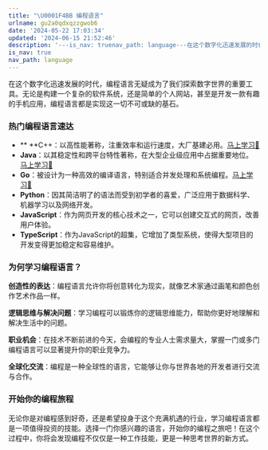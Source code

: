 ```yaml
---
title: "\U0001F4BB 编程语言"
urlname: gu2a0qdxqzzgwob6
date: '2024-05-22 17:03:34'
updated: '2024-06-15 21:52:46'
description: '---is_nav: truenav_path: language---在这个数字化迅速发展的时代，编程语言无疑成为了我们探索数字世界的重要工具。无论是构建一个复杂的软件系统，还是简单的个人网站，甚至是开发一款有趣的手机应用，编程语言都是实现这一切不可或缺的基石。热门编程语言速达 C++：以高...'
is_nav: true
nav_path: language
---
```

在这个数字化迅速发展的时代，编程语言无疑成为了我们探索数字世界的重要工具。无论是构建一个复杂的软件系统，还是简单的个人网站，甚至是开发一款有趣的手机应用，编程语言都是实现这一切不可或缺的基石。
### 热门编程语言速达

- ** **C++：以高性能著称，注重效率和运行速度，大厂基建必用。[马上学习🤔](https://offernow.cn/s/language/cpp/vm62ytquukgy0sp8)
-  **Java**：以其稳定性和跨平台特性著称，在大型企业级应用中占据重要地位。 [马上学习🤔](https://offernow.cn/s/language/java/java_master/ewu8fhrp6gm1yvpa)
-  **Go**：被设计为一种高效的编译语言，特别适合并发处理和系统编程。[马上学习🤔](https://offernow.cn/s/language/golang/noob/tgkdc0idgg402xt1)
-  **Python**：因其简洁明了的语法而受到初学者的喜爱，广泛应用于数据科学、机器学习以及网络开发。 
-  **JavaScript**：作为网页开发的核心技术之一，它可以创建交互式的网页，改善用户体验。  
-  **TypeScript**：作为JavaScript的超集，它增加了类型系统，使得大型项目的开发变得更加稳定和容易维护。
### 为何学习编程语言？

**创造性的表达**：编程语言允许你将创意转化为现实，就像艺术家通过画笔和颜色创作艺术作品一样。

**逻辑思维与解决问题**：学习编程可以锻炼你的逻辑思维能力，帮助你更好地理解和解决生活中的问题。

**职业机会**：在技术不断前进的今天，会编程的专业人士需求量大，掌握一门或多门编程语言可以显著提升你的职业竞争力。

**全球化交流**：编程是一种全球性的语言，它能够让你与世界各地的开发者进行交流与合作。


### 开始你的编程旅程

无论你是对编程感到好奇，还是希望投身于这个充满机遇的行业，学习编程语言都是一项值得投资的技能。选择一门你感兴趣的语言，开始你的编程之旅吧！在这个过程中，你将会发现编程不仅仅是一种工作技能，更是一种思考世界的新方式。


